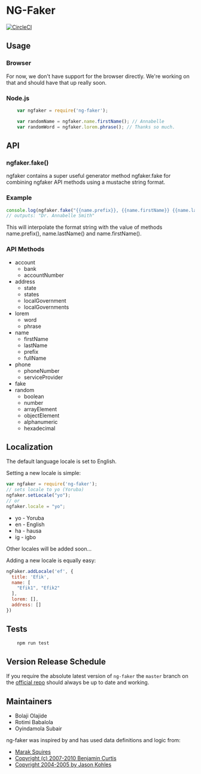 # NG-Faker

[![CircleCI](https://circleci.com/gh/BolajiOlajide/ng-faker.svg?style=svg&circle-token=750ef852d599f02e01a6efb4e0efe349dacb2156)](https://circleci.com/gh/BolajiOlajide/ng-faker)

## Usage

### Browser

For now, we don't have support for the browser directly. We're working on that and should have that up really soon.

### Node.js

```js
    var ngfaker = require('ng-faker');

    var randomName = ngfaker.name.firstName(); // Annabelle
    var randomWord = ngfaker.lorem.phrase(); // Thanks so much.
```

## API

### ngfaker.fake()

ngfaker contains a super useful generator method ngfaker.fake for combining ngfaker API methods using a mustache string format.

### Example

```js
console.log(ngfaker.fake("{{name.prefix}}, {{name.firstName}} {{name.lastName}}"));
// outputs: "Dr. Annabelle Smith"
```

This will interpolate the format string with the value of methods name.prefix(), name.lastName() and name.firstName().

### API Methods

* account
  * bank
  * accountNumber
* address
  * state
  * states
  * localGovernment
  * localGovernments
* lorem
  * word
  * phrase
* name
  * firstName
  * lastName
  * prefix
  * fullName
* phone
  * phoneNumber
  * serviceProvider
* fake
* random
  * boolean
  * number
  * arrayElement
  * objectElement
  * alphanumeric
  * hexadecimal

## Localization

The default language locale is set to English.

Setting a new locale is simple:

```js
var ngfaker = require('ng-faker');
// sets locale to yo (Yoruba)
ngfaker.setLocale("yo");
// or
ngfaker.locale = "yo";
```

* yo - Yoruba
* en - English
* ha - hausa
* ig - igbo

 Other locales will be added soon...

Adding a new locale is equally easy:

```js
ngFaker.addLocale('ef', {
  title: 'Efik',
  name: [
    "Efik1", "Efik2"
  ],
  lorem: [],
  address: []
})
```

## Tests

```sh
    npm run test
```

## Version Release Schedule

If you require the absolute latest version of `ng-faker` the `master` branch on the [official repo](http://github.com/BolajiOlajide/ng-faker/) should always be up to date and working.

## Maintainers

* Bolaji Olajide
* Rotimi Babalola
* Oyindamola Subair

ng-faker was inspired by and has used data definitions and logic from:

* [Marak Squires](https://github.com/Marak/faker.js)
* [Copyright (c) 2007-2010 Benjamin Curtis](https://github.com/stympy/faker/)
* [Copyright 2004-2005 by Jason Kohles](http://search.cpan.org/~jasonk/Data-Faker-0.07/)
